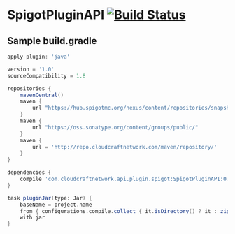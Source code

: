 # SpigotPluginAPI [![Build Status](https://api.travis-ci.org/CloudCraftNetwork/SpigotPluginAPI.svg)](https://travis-ci.org/CloudCraftNetwork/SpigotPluginAPI)

## Sample build.gradle
```gradle
apply plugin: 'java'

version = '1.0'
sourceCompatibility = 1.8

repositories {
    mavenCentral()
    maven {
        url "https://hub.spigotmc.org/nexus/content/repositories/snapshots/"
    }
    maven {
        url "https://oss.sonatype.org/content/groups/public/"
    }
    maven {
        url = 'http://repo.cloudcraftnetwork.com/maven/repository/'
    }
}

dependencies {
    compile 'com.cloudcraftnetwork.api.plugin.spigot:SpigotPluginAPI:0.1-SNAPSHOT'
}

task pluginJar(type: Jar) {
    baseName = project.name
    from { configurations.compile.collect { it.isDirectory() ? it : zipTree(it) } }
    with jar
}
```

